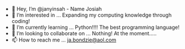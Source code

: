 - 👋 Hey, I’m @janyinsah - Name Josiah 
- 👀 I’m interested in ... Expanding my computing knowledge through coding! 
- 🌱 I’m currently learning ... Python!!!! The best programming language!
- 💞️ I’m looking to collaborate on ... Nothing! At the moment.....
- 📫 How to reach me ... ja.bondzie@aol.com

<!---
janyinsah/janyinsah is a ✨ special ✨ repository because its `README.md` (this file) appears on your GitHub profile.
You can click the Preview link to take a look at your changes.
--->
